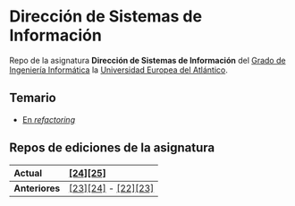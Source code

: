# Dirección de Sistemas de Información

Repo de la asignatura **Dirección de Sistemas de Información** del [Grado de Ingeniería Informática](https://www.uneatlantico.es/escuela-politecnica-superior/estudios-grado-oficial-en-ingenieria-informatica) la [Universidad Europea del Atlántico](https://www.uneatlantico.es).

## Temario

- [En *refactoring*](/documentos/refactoring.md)

## Repos de ediciones de la asignatura

<div align=center>

|Actual|[[24][25]](https://github.com/mmasias/24-25-DSI)|
|:-|:-
|**Anteriores**|[[23][24]](https://github.com/mmasias/23-24-DSI) - [[22][23]](https://github.com/mmasias/DSI-22-23)

</div>